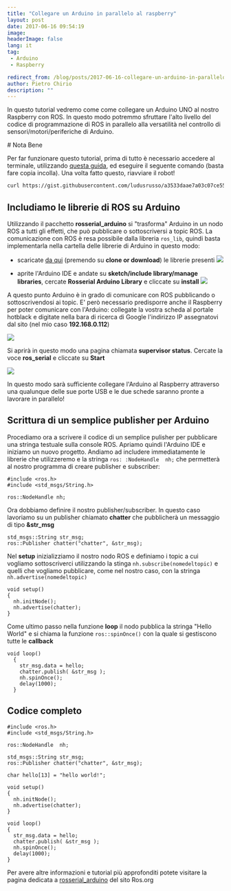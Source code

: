 ```yaml
---
title: "Collegare un Arduino in parallelo al raspberry"
layout: post
date: 2017-06-16 09:54:19
image:
headerImage: false
lang: it
tag:
 - Arduino
 - Raspberry

redirect_from: /blog/posts/2017-06-16-collegare-un-arduino-in-parallelo-al-raspberry
author: Pietro Chirio
description: ""
---
```


In questo tutorial vedremo come come collegare un Arduino UNO al nostro Raspberry con ROS. In questo modo potremmo sfruttare l'alto livello del codice di programmazione di ROS in parallelo alla versatilità nel controllo di sensori/motori/periferiche di Arduino.

# Nota Bene

Per far funzionare questo tutorial, prima di tutto è necessario accedere al terminale, utilizzando [questa guida](http://www.hotblackrobotics.com/blog/posts/2017-05-23-accedere-al-terminale-linux-di-hbrain-da-browser), ed eseguire il seguente comando (basta fare copia incolla). Una volta fatto questo, riavviare il robot!

```bash
curl https://gist.githubusercontent.com/ludusrusso/a3533daae7a03c07ce55b90019f2a0ba/raw/c20b544de544f0c13577c31a3bc0322718c884d8/arduino_patch_hbrain | bash
```

Includiamo le librerie di ROS su Arduino
-------
Utilizzando il pacchetto **rosserial_arduino** si "trasforma" Arduino in un nodo ROS  a tutti gli effetti, che può pubblicare o sottoscriversi a topic ROS.  La comunicazione con ROS è resa possibile dalla libreria `ros_lib`, quindi basta implementarla nella cartella delle librerie di Arduino in questo modo:

- scaricate [da qui](https://github.com/HotBlackRobotics/ros_lib_arduino) (premendo su **clone or download**) le librerie presenti
![](https://user-images.githubusercontent.com/29255795/27024733-1708cddc-4f58-11e7-9427-c3b4e0770ae6.png)

- aprite l'Arduino IDE e andate su **sketch/include library/manage libraries**, cercate **Rosserial Arduino Library** e cliccate su **install**
![](https://user-images.githubusercontent.com/29255795/27024877-b5702b28-4f58-11e7-87cb-16065a54e8d9.png)

A questo punto Arduino è in grado di comunicare con ROS pubblicando o sottoscrivendosi ai topic. E' però necessario predisporre anche il Raspberry per poter comunicare con l'Arduino: collegate la vostra scheda al portale hotblack e digitate nella bara di ricerca di Google l'indirizzo IP assegnatovi dal sito (nel mio caso **192.168.0.112**)

![](https://user-images.githubusercontent.com/29255795/27025222-02c428f6-4f5a-11e7-8c25-2c40a3aa018f.png)

Si aprirà in questo modo una pagina chiamata **supervisor status**. Cercate la voce **ros_serial** e cliccate su **Start**

![](https://user-images.githubusercontent.com/29255795/27025423-b9efd336-4f5a-11e7-9b1e-0a82eb2bf6d8.png)

In questo modo sarà sufficiente collegare l'Arduino al Raspberry attraverso una qualunque delle sue porte USB e le due schede saranno pronte a lavorare in parallelo!

Scrittura di un semplice publisher per Arduino
----
Procediamo ora a scrivere il codice di un semplice pulisher per pubblicare una stringa testuale sulla console ROS. Apriamo quindi l'Arduino IDE e iniziamo un nuovo progetto. Andiamo ad includere immediatamente le librerie che utilizzeremo e la stringa `ros: :NodeHandle  nh;` che permetterà al nostro programma di creare publisher e subscriber:

```arduino
#include <ros.h>
#include <std_msgs/String.h>

ros::NodeHandle nh;
```
Ora dobbiamo definire il nostro publisher/subscriber. In questo caso lavoriamo su un publisher chiamato **chatter** che pubblicherà un messaggio di tipo **&str_msg**
```arduino
std_msgs::String str_msg;
ros::Publisher chatter("chatter", &str_msg);
```
Nel **setup** inizializziamo il nostro nodo ROS e definiamo i topic a cui vogliamo sottoscriverci utilizzando la stinga `nh.subscribe(nomedeltopic)` e quelli che vogliamo pubblicare, come nel nostro caso, con la stringa `nh.advertise(nomedeltopic)`
```arduino
void setup()
{
  nh.initNode();
  nh.advertise(chatter);
}
```

Come ultimo passo nella funzione **loop** il nodo pubblica la stringa "Hello World" e si chiama la funzione `ros::spinOnce()` con la quale si gestiscono tutte le **callback**
```arduino
void loop()
  {
    str_msg.data = hello;
    chatter.publish( &str_msg );
    nh.spinOnce();
    delay(1000);
  }
```
Codice completo
---
```arduino
#include <ros.h>
#include <std_msgs/String.h>

ros::NodeHandle  nh;

std_msgs::String str_msg;
ros::Publisher chatter("chatter", &str_msg);

char hello[13] = "hello world!";

void setup()
{
  nh.initNode();
  nh.advertise(chatter);
}

void loop()
{
  str_msg.data = hello;
  chatter.publish( &str_msg );
  nh.spinOnce();
  delay(1000);
}
```

Per avere altre informazioni e tutorial più approfonditi potete visitare la pagina dedicata a [rosserial_arduino](http://wiki.ros.org/rosserial_arduino/Tutorials) del sito Ros.org
